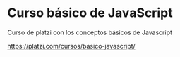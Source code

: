# Curso básico de JavaScript #

Curso de platzi con los conceptos básicos de Javascript

https://platzi.com/cursos/basico-javascript/